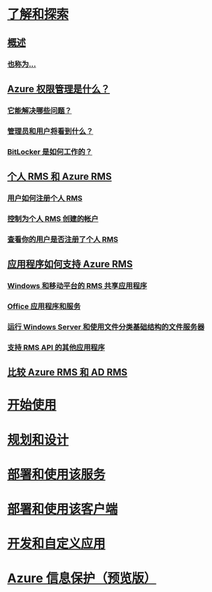 # [了解和探索](azure-rights-management.md)
## [概述](azure-rights-management.md)
### [也称为...](azure-rms-aka.md)
## [Azure 权限管理是什么？](what-is-azure-rms.md)
### [它能解决哪些问题？](azure-rms-problems-it-solves.md)
### [管理员和用户将看到什么？](what-admins-users-see.md)
### [BitLocker 是如何工作的？](how-does-it-work.md)
## [个人 RMS 和 Azure RMS](rms-for-individuals.md)
### [用户如何注册个人 RMS](rms-for-individuals-user-sign-up.md)
### [控制为个人 RMS 创建的帐户](rms-for-individuals-take-control.md)
### [查看你的用户是否注册了个人 RMS](rms-for-individuals-identify-sign-up.md)
## [应用程序如何支持 Azure RMS](applications-support.md)
### [Windows 和移动平台的 RMS 共享应用程序](sharing-app-support.md)
### [Office 应用程序和服务](office-apps-services-support.md)
### [运行 Windows Server 和使用文件分类基础结构的文件服务器](file-server-support.md)
### [支持 RMS API 的其他应用程序](api-support.md)
## [比较 Azure RMS 和 AD RMS](compare-azure-rms-ad-rms.md)
# [开始使用](/rights-management/get-started/requirements-azure-rms)
# [规划和设计](/rights-management/plan-design/deployment-roadmap)
# [部署和使用该服务](/rights-management/deploy-use/activate-service)
# [部署和使用该客户端](/rights-management/rms-client/use-client)
# [开发和自定义应用](/rights-management/develop/developers-guide)
# [Azure 信息保护（预览版）](/rights-management/information-protection/what-is-information-protection)


<!--HONumber=Jul16_HO3-->


